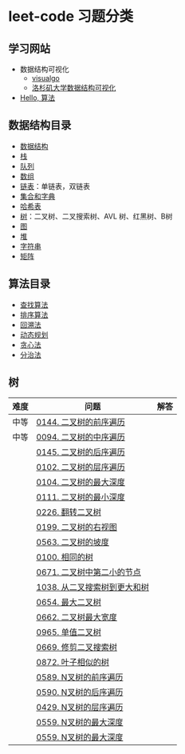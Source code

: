 # leet-code 习题分类

## 学习网站

- 数据结构可视化
    - [visualgo](https://visualgo.net/zh/)
    - [洛杉矶大学数据结构可视化](https://www.cs.usfca.edu/~galles/visualization/Algorithms.html)
- [Hello, 算法](https://www.hello-algo.com/)

## 数据结构目录

- [数据结构](./data_structure/数据结构/README.md)
- [栈](./data_structure/栈/README.md)
- [队列](data_structure/队列/README.md)
- [数组](./data_structure/数组/README.md)
- [链表](data_structure/链表/README.md)：单链表，双链表
- [集合和字典](data_structure/集合和字典/README.md)
- [哈希表](data_structure/哈希表/README.md)
- [树](data_structure/树/README.md)：二叉树、二叉搜索树、AVL 树、红黑树、B树
- [图](data_structure/图/README.md)
- [堆](data_structure/堆/README.md)
- [字符串](./data_structure/字符串/README.md)
- [矩阵](./data_structure/矩阵/README.md)

## 算法目录

- [查找算法](./algorithm/查找算法/README.md)
- [排序算法](./algorithm/排序算法/README.md)
- [回溯法](./algorithm/回溯法/README.md)
- [动态规划](./algorithm/动态规划/README.md)
- [贪心法](./algorithm/贪心法/README.md)
- [分治法](./algorithm/分治法/README.md)

## 树

|难度|问题|解答|
|------|------|------|
|中等|[0144. 二叉树的前序遍历](https://leetcode-cn.com/problems/binary-tree-preorder-traversal/)|[]()|
|中等|[0094. 二叉树的中序遍历](https://leetcode-cn.com/problems/binary-tree-inorder-traversal/)|[]()|
||[0145. 二叉树的后序遍历](https://leetcode-cn.com/problems/binary-tree-postorder-traversal/)|[]()|
||[0102. 二叉树的层序遍历](https://leetcode-cn.com/problems/binary-tree-level-order-traversal/)|[]()|
||[0104. 二叉树的最大深度](https://leetcode-cn.com/problems/maximum-depth-of-binary-tree/)|[]()|
||[0111. 二叉树的最小深度](https://leetcode-cn.com/problems/minimum-depth-of-binary-tree/)|[]()|
||[0226. 翻转二叉树](https://leetcode-cn.com/problems/invert-binary-tree/)|[]()|
||[0199. 二叉树的右视图](https://leetcode-cn.com/problems/binary-tree-right-side-view/)|[]()|
||[0563. 二叉树的坡度](https://leetcode-cn.com/problems/binary-tree-tilt/)|[]()|
||[0100. 相同的树](https://leetcode-cn.com/problems/same-tree/)|[]()|
||[0671. 二叉树中第二小的节点](https://leetcode-cn.com/problems/second-minimum-node-in-a-binary-tree/)|[]()|
||[1038. 从二叉搜索树到更大和树](https://leetcode-cn.com/problems/binary-search-tree-to-greater-sum-tree/)|[]()|
||[0654. 最大二叉树](https://leetcode-cn.com/problems/maximum-binary-tree/)|[]()|
||[0662. 二叉树最大宽度](https://leetcode-cn.com/problems/maximum-width-of-binary-tree/)|[]()|
||[0965. 单值二叉树](https://leetcode-cn.com/problems/univalued-binary-tree/)|[]()|
||[0669. 修剪二叉搜索树](https://leetcode-cn.com/problems/trim-a-binary-search-tree/)|[]()|
||[0872. 叶子相似的树](https://leetcode-cn.com/problems/leaf-similar-trees/)|[]()|
||[0589. N叉树的前序遍历](https://leetcode-cn.com/problems/n-ary-tree-preorder-traversal/)|[]()|
||[0590. N叉树的后序遍历](https://leetcode-cn.com/problems/n-ary-tree-postorder-traversal/)|[]()|
||[0429. N叉树的层序遍历](https://leetcode-cn.com/problems/n-ary-tree-level-order-traversal/)|[]()|
||[0559. N叉树的最大深度](https://leetcode-cn.com/problems/maximum-depth-of-n-ary-tree/)|[]()|
||[0559. N叉树的最大深度](https://leetcode-cn.com/problems/maximum-depth-of-n-ary-tree/)|[]()|

